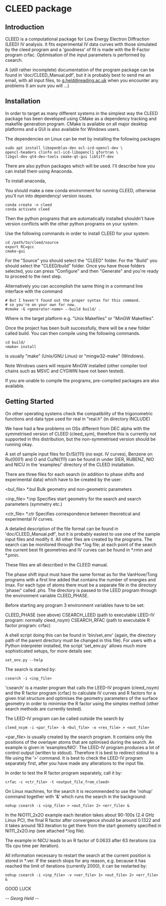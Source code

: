 CLEED package
=============

Introduction
------------

CLEED is a computational package for Low Energy Electron Diffraction (LEED) IV analysis. It fits 
experimental IV data curves with those simulated by the cleed program and a 'goodness' of fit is made
with the R-Factor program crfac. Optimisation of the input parameters is performed by csearch.

A (still rather incomplete) documentation of the program package can be found 
in 'doc/CLEED_Manual.pdf', but it is probably best to send me an email, with all 
input files, to <g.held@reading.ac.uk> when you encounter any problems (I am sure you will ...)

Installation
------------

In order to target as many different systems in the simplest way the CLEED package has been 
developed using CMake as a dependency tracking and makefile generation program. CMake is 
available on all major desktop platforms and a GUI is also available for Windows users.

The dependencies on Linux can be met by installing the following packages
		
    sudo apt install libopenblas-dev ocl-icd-opencl-dev \
    opencl-headers clinfo ocl-icd-libopencl1 gfortran \
    libgsl-dev qt4-dev-tools cmake-qt-gui libtiff-dev
    
There are also python packages which will be used. I'll describe how you 
can install them using Anaconda.

To install anaconda,

You should make a new conda
environment for running CLEED, otherwise you'll run into dependency/
version issues.

    conda create -n cleed
    conda activate cleed

Then the python programs that are automatically installed shouldn't have
version conflicts with the other python programs on your system.

Use the following commands in order to install CLEED for your system:

    cd /path/to/cleed/source
    export RC=gcc
    cmake-gui

For the "Source" you should select the "CLEED" folder. 
For the "Build" you should select the "CLEED/build" folder. 
Once you have those folders selected, you can press "Configure" 
and then "Generate" and you're ready to proceed to the next step.

Alternatively you can accomplish the same thing in a command line 
interface with the command

    # But I haven't found out the proper syntax for this command.
    # so you're on your own for now.
    #cmake -G <generator-name> --build build/ . 

Where <generator-name> is the target platform e.g. "Unix Makefiles" or "MinGW Makefiles".
	
Once the project has been built successfully, there will be a new folder called build.
You can then compile using the following commands.

    cd build/
    <make> install

<make> is usually "make" (Unix/GNU Linux) or "mingw32-make" (Windows). 

Note Windows users will require MinGW installed (other compiler tool chains such as MSVC 
and CYGWIN have not been tested). 

If you are unable to compile the programs, pre-compiled packages are also available.


Getting Started
---------------

On other operating systems check the compatibility of the trigonometric functions
and data type used for real in "real.h" (in directory INCLUDE)

We have had a few problems on OSs different from DEC alpha with the
symmetrised version of CLEED (cleed_sym), therefore this is currently not supported
in this distribution, but the non-symmetrised version should be running okay.

A set of sample input files for Er/Si(111) (no expt. IV curves), Benzene on Ru(0001) 
and O and Cu/Ni(111) can be found in under SIER, RUBENZ, NIO and NICU in the 'examples/'
directory of the CLEED installation.
 
There are three files for each search (in addition to phase shifts and experimental data)
which have to be created by the user:

<bul_file> *.bul
Bulk geometry and non-geometric parameters

<inp_file> *.inp
Specifies start geometry for the search and search parameters (symmetry etc.)

<ctr_file> *.ctr
Specifies correspondence between theoretical and experimental IV curves.

A detailed description of the file format can be found in 'doc/CLEED_Manual.pdf', but it is 
probably easiest to use one of the sample input files and modify it. 
All other files are created by the programs.
The search can be monitored through the *.log file; at each point of the search the 
current best fit geometries and IV curves can be found in *.rmin and *.pmin.

These files are all described in the CLEED manual.

The phase shift input must have the same format as for the VanHove/Tong programs with a 
first line added that contains the number of energies and lmax.  For each type of atoms 
there must be a separate file in the directory 'phase/' called <atom>.phs. The directory 
is passed to the LEED program through the environment variable CLEED_PHASE.

Before starting any program 3 environment variables have to be set:

CLEED_PHASE (see above)
CSEARCH_LEED (path to executable LEED-IV program: normally cleed_nsym)
CSEARCH_RFAC (path to executable R factor program: crfac)

A shell script doing this can be found in 'bin/set_env' (again, the directory path
of the parent directory must be changed in this file). For users with a Python 
interpreter installed, the script 'set_env.py' allows much more sophisticated setups,
for more details see:
    
    set_env.py --help

The search is started by:

    csearch -i <inp_file>

'csearch' is a master program that calls the LEED-IV program (cleed_nsym) and the 
R factor program (crfac) to calculate IV curves and R factors for a given trial 
structure and optimises the geometry parameters of the surface geometry in order to 
minimise the R factor using the simplex method (other search methods are currently tested).

The LEED-IV program can be called outside the search by

    cleed_nsym -i <par_file> -b <bul_file> -o <res_file> > <out_file>

<par_file> is usually created by the search program. It contains only the
positions of the overlayer atoms that are optimised during the search. An example is 
given in 'examples/NIO'. The LEED-IV program produces a lot of control output (written 
to stdout). Therefore it is best to redirect stdout to a file using the '>' command. 
It is best to check the LEED-IV program separately first, after you have made any 
alterations to the input file.

In order to test the R factor program separately, call it by:

    crfac -c <ctr_file> -t <output_file_from_cleed>

On Linux machines, for the search it is recommended to use the 'nohup' command together 
with '&' which runs the search in the background:

    nohup csearch -i <inp_file> > <out_file> 2> <err_file> &

In the NiO111_2x2O example each iteration takes about 90-100s (2.4 GHz Linux PC), the 
final R factor after convergence should be around 0.1322 and it takes around 183
iteration to get there from the start geometry specified in Ni111_2x2O.inp 
(see attached *.log file).

The example in NICU leads to an R factor of 0.0633 after 63 iterations (ca 15s cpu 
time per iteration).

All information necessary to restart the search at the current position is stored in
*.ver. If the search stops for any reason, e.g. because it has reached the limit
of iterations (currently 2000), it can be restarted by:

    nohup csearch -i <inp_file> -v <ver_file> 1> <out_file> 2> <err_file> &

GOOD LUCK

*-- Georg Held --*



